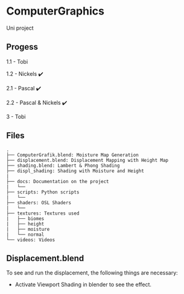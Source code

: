 # ComputerGraphics
Uni project

## Progess

1.1 - Tobi

1.2 - Nickels ✔️

2.1 - Pascal ✔️

2.2 - Pascal & Nickels ✔️

3   - Tobi

## Files

````
.
├── ComputerGrafik.blend: Moisture Map Generation
├── displacement.blend: Displacement Mapping with Height Map
├── shading.blend: Lambert & Phong Shading
├── displ_shading: Shading with Moisture and Height
|
├── docs: Documentation on the project
|   └── 
├── scripts: Python scripts			
|   └── 
├── shaders: OSL Shaders
|   └── 
├── textures: Textures used
|	├── biomes
|	├── height
|	├── moisture
|   └── normal
└── videos: Videos

````



## Displacement.blend

To see and run the displacement, the following things are necessary:
- Activate Viewport Shading in blender to see the effect.
